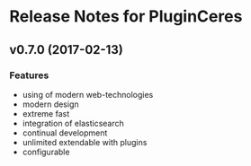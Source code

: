 # Release Notes for PluginCeres

## v0.7.0 (2017-02-13)

### Features
- using of modern web-technologies
- modern design
- extreme fast
- integration of elasticsearch
- continual development
- unlimited extendable with plugins
- configurable